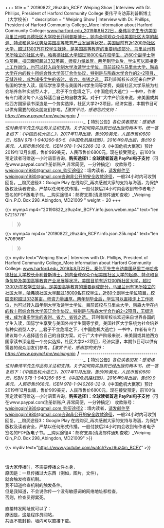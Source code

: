 +++
title = " 20190822_z9uz4m_BCFY Weiping Show | Interview with Dr. Phillips, President of Harford Community College 秦伟平专访菲利普斯博士（大学校长） "
description = " Weiping Show | Interview with Dr. Phillips, President of Harford Community College_More information about Harford Community College:  www.harford.edu_2019年8月22日，秦伟平先生专访美国马里兰州哈弗德社区大学校长菲利普斯博士，她向全球观众介绍美国社区大学的起源、特点和竞争优势及美国高等教育产业发展等状况，美国目前有近1200所社区大学，超过1300万在校学生就读，是美国高等教育的重要组成部分，马里兰州有16所独立的社区大学，哈弗德社区大学超过18000名在校学生，近80个副学士学位项目，校园面积超过332英亩，师资力量雄厚。两年制毕业后，学生可以直接走上工作岗位，也可以转入四年制大学攻读学士学位，目前该校与马里兰大学、陶森大学在内的数十所综合性大学签订合作协议，特别是与陶森大学合作的2+2项目，无缝连接，成为诸多学生的省时、省力、省钱之选。 菲利普斯校长欢迎来自世界各国的学生入读，国际学生享受与美国外州学生同等学费，美国社区大学系统为社会培养各种实战型人才。__君子不立危墙之下，《中国危机大逃亡》一书中，作者有专门建议每个人选择适合自己的自救方案。对于广大中产阶级来说，来美国或其他西方国家读书深造是一个务实选择，社区大学2+2项目，经济实惠，本期节目可以供有需要的观众朋友们参考。_【激赏平论，感谢您的支持：https://www.paypal.me/weipingqin 】_-------------------------------------------------------------------------------_【 特别公告】_各位读者朋友：_感谢诸位对秦伟平先生作品的关注和支持。_关于如何购买目前已经出版的两本书，统一答复如下：_《中国危机大逃亡》，2017年11月出版，售价99美元，人民币售价680元，ISBN 978-1-940266-85-5._《中国危机路线图》，2016年9月出版，售价9.9美元，人民币售价68元，ISBN 978-1-940266-32-9._《中国危机大赢家》预计2019年12月出版，售价999美元，人民币售价6800元，现在接受预定，前100位预定读者可赠送一小时语音咨询。__购买途径1：全球读者首选 PayPal电子支付__（可在www.paypal.com注册新账户,非常简便，一分钟搞定）     收款账号：weipingqin1980@gmail.com_购买途径2：墙内读者，请发邮件至weipingqin1980@gmail.com咨询非公开的安全收款途径，一般24小时内可收到回复。__购买途径3：Google Play 在线购买_再次感谢大家的支持与海涵，为保护版权及读者安全，严禁以任何形式传播。一般付款后24小时内会收到有作者电子签名的PDF版电子书。__购买途径4：邮寄支票(请发邮件通知查收）_Weiping Qin_P.O. Box 298_Abingdon, MD21009 "
weight = 20
+++

{{< mymp4 mp4="20190822_z9uz4m_BCFY.info.json.webm.mp4" 
text="len 57215776"
>}}

{{< mymp4x  mp4x="20190822_z9uz4m_BCFY.info.json.25k.mp4"
text="len 5708966"
>}}


{{< mydiv text="Weiping Show | Interview with Dr. Phillips, President of Harford Community College_More information about Harford Community College:  www.harford.edu_2019年8月22日，秦伟平先生专访美国马里兰州哈弗德社区大学校长菲利普斯博士，她向全球观众介绍美国社区大学的起源、特点和竞争优势及美国高等教育产业发展等状况，美国目前有近1200所社区大学，超过1300万在校学生就读，是美国高等教育的重要组成部分，马里兰州有16所独立的社区大学，哈弗德社区大学超过18000名在校学生，近80个副学士学位项目，校园面积超过332英亩，师资力量雄厚。两年制毕业后，学生可以直接走上工作岗位，也可以转入四年制大学攻读学士学位，目前该校与马里兰大学、陶森大学在内的数十所综合性大学签订合作协议，特别是与陶森大学合作的2+2项目，无缝连接，成为诸多学生的省时、省力、省钱之选。 菲利普斯校长欢迎来自世界各国的学生入读，国际学生享受与美国外州学生同等学费，美国社区大学系统为社会培养各种实战型人才。__君子不立危墙之下，《中国危机大逃亡》一书中，作者有专门建议每个人选择适合自己的自救方案。对于广大中产阶级来说，来美国或其他西方国家读书深造是一个务实选择，社区大学2+2项目，经济实惠，本期节目可以供有需要的观众朋友们参考。_【激赏平论，感谢您的支持：https://www.paypal.me/weipingqin 】_-------------------------------------------------------------------------------_【 特别公告】_各位读者朋友：_感谢诸位对秦伟平先生作品的关注和支持。_关于如何购买目前已经出版的两本书，统一答复如下：_《中国危机大逃亡》，2017年11月出版，售价99美元，人民币售价680元，ISBN 978-1-940266-85-5._《中国危机路线图》，2016年9月出版，售价9.9美元，人民币售价68元，ISBN 978-1-940266-32-9._《中国危机大赢家》预计2019年12月出版，售价999美元，人民币售价6800元，现在接受预定，前100位预定读者可赠送一小时语音咨询。__购买途径1：全球读者首选 PayPal电子支付__（可在www.paypal.com注册新账户,非常简便，一分钟搞定）     收款账号：weipingqin1980@gmail.com_购买途径2：墙内读者，请发邮件至weipingqin1980@gmail.com咨询非公开的安全收款途径，一般24小时内可收到回复。__购买途径3：Google Play 在线购买_再次感谢大家的支持与海涵，为保护版权及读者安全，严禁以任何形式传播。一般付款后24小时内会收到有作者电子签名的PDF版电子书。__购买途径4：邮寄支票(请发邮件通知查收）_Weiping Qin_P.O. Box 298_Abingdon, MD21009" >}}
<br>

{{< mydiv text="https://www.youtube.com/watch?v=z9uz4m_BCFY" >}}


<br>

请大家传播时，不需要传播文件本身，<br>
原因是：一旦传播过大东西（例如，图片，文件），<br>
就会触发检查机制。<br>
我不知道检查机制的触发条件。<br>
但是我知道，不会说你传一个没有敏感词的网络地址都检查，<br>
否则，检查员得累死。<br><br>
直接转发网址就可以了：<br>
原因是，这是程序员网站，<br>
共匪不敢封锁，墙内可以直接下载。


